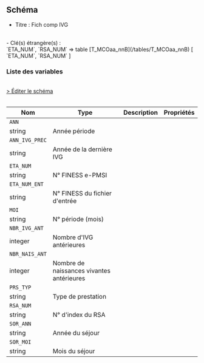 ## Schéma

- Titre : Fich comp IVG
<br />
- Clé(s) étrangère(s) : <br />
`ETA_NUM`, `RSA_NUM` => table [T_MCOaa_nnB](/tables/T_MCOaa_nnB) [ `ETA_NUM`, `RSA_NUM` ]<br />

### Liste des variables
<br />
<div>
    <a href="https://gitlab.com/healthdatahub/schema-snds/edit/master/schemas/PMSI/PMSI%20MCO/T_MCOaa_nnIVG.json"  
    arget="_blank" rel="noopener noreferrer">> Éditer le schéma</a>
    <OutboundLink />
</div>
<br />

Nom|Type|Description|Propriétés
-|-|-|-
`ANN`|
string|Année période||
`ANN_IVG_PREC`|
string|Année de la dernière IVG||
`ETA_NUM`|
string|N° FINESS e-PMSI||
`ETA_NUM_ENT`|
string|N° FINESS du fichier d&#x27;entrée||
`MOI`|
string|N° période (mois)||
`NBR_IVG_ANT`|
integer|Nombre d&#x27;IVG antérieures||
`NBR_NAIS_ANT`|
integer|Nombre de naissances vivantes antérieures||
`PRS_TYP`|
string|Type de prestation||
`RSA_NUM`|
string|N° d&#x27;index du RSA||
`SOR_ANN`|
string|Année du séjour||
`SOR_MOI`|
string|Mois du séjour||

